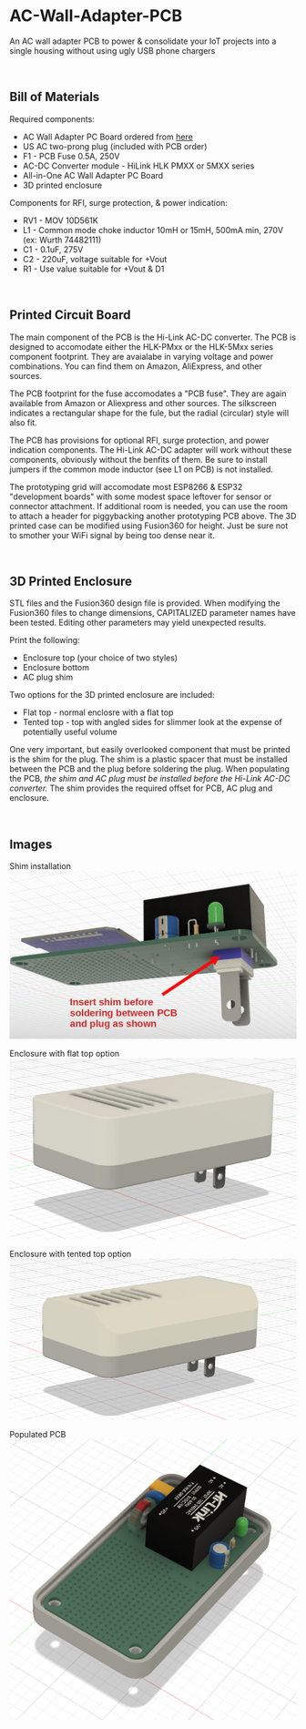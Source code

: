 # AC-Wall-Adapter-PCB
An AC wall adapter PCB to power &amp; consolidate your IoT projects into a single housing without using ugly USB phone chargers

<br>

## Bill of Materials



Required components:
- AC Wall Adapter PC Board ordered from [here](https://www.tindie.com/products/shencentral/ac-wall-adapter-pcb-for-iot-projects-us-plug/)
- US AC two-prong plug (included with PCB order)
- F1 - PCB Fuse 0.5A, 250V
- AC-DC Converter module - HiLink HLK PMXX or 5MXX series
- All-in-One AC Wall Adapter PC Board
- 3D printed enclosure

  
Components for RFI, surge protection, & power indication:
- RV1 - MOV 10D561K 
- L1 - Common mode choke inductor 10mH or 15mH, 500mA min, 270V (ex: Wurth 74482111)
- C1 - 0.1uF, 275V
- C2 - 220uF, voltage suitable for +Vout
- R1 - Use value suitable for +Vout & D1


<br>

## Printed Circuit Board

The main component of the PCB is the Hi-Link AC-DC converter.  The PCB is designed to accomodate either the HLK-PMxx or the HLK-5Mxx series component footprint.  They are avaialabe in varying voltage and power combinations.  You can find them on Amazon, AliExpress, and other sources.

The PCB footprint for the fuse accomodates a "PCB fuse".  They are again available from Amazon or Aliexpress and other sources.  The silkscreen indicates a rectangular shape for the fule, but the radial (circular) style will also fit.

The PCB has provisions for optional RFI, surge protection, and power indication components.  The Hi-Link AC-DC adapter will work without these components, obviously without the benfits of them.  Be sure to install jumpers if the common mode inductor (see L1 on PCB) is not installed.

The prototyping grid will accomodate most ESP8266 & ESP32 "development boards" with some modest space leftover for sensor or connector attachment.  If additional room is needed, you can use the room to attach a header for piggybacking another prototyping PCB above.  The 3D printed case can be modified using Fusion360 for height.  Just be sure not to smother your WiFi signal by being too dense near it.


<br>

## 3D Printed Enclosure

STL files and the Fusion360 design file is provided.  When modifying the Fusion360 files to change dimensions, CAPITALIZED parameter names have been tested.  Editing other parameters may yield unexpected results.

Print the following:
- Enclosure top (your choice of two styles)
- Enclosure bottom
- AC plug shim

Two options for the 3D printed enclosure are included:
- Flat top - normal enclosre with a flat top
- Tented top - top with angled sides for slimmer look at the expense of potentially useful volume

One very important, but easily overlooked component that must be printed is the shim for the plug.  The shim is a plastic spacer that must be installed between the PCB and the plug before soldering the plug.  When populating the PCB, *the shim and AC plug must be installed before the Hi-Link AC-DC converter.*  The shim provides the required offset for PCB, AC plug and enclosure.

<br>

## Images

Shim installation
![Shim installation](3D_Printed_Enclosure/images/spacer_shim_placement.png)

Enclosure with flat top option
![Flat top version](3D_Printed_Enclosure/images/Top_Enc_Flat.png)

Enclosure with tented top option
![Tented top version](3D_Printed_Enclosure/images/Top_Enc_Tented.png)

Populated PCB
![Populated PCB](3D_Printed_Enclosure/images/wo_top.png)

